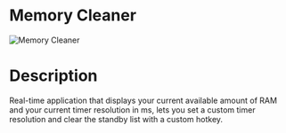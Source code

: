 # Memory Cleaner
![Memory Cleaner](https://cdn.discordapp.com/attachments/759162962325143623/763512573572153384/unknown.png)
# Description
Real-time application that displays your current available amount of RAM and your current timer resolution in ms, lets you set a custom timer resolution and clear the standby list with a custom hotkey.
